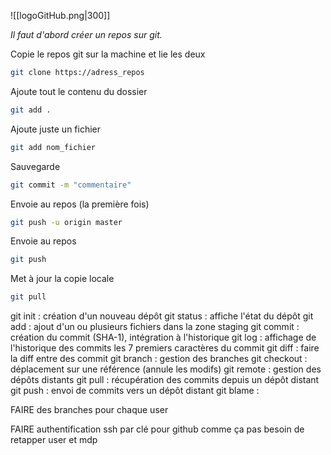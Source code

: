 ![[logoGitHub.png|300]]

*Il faut d'abord créer un repos sur git.*

Copie le repos git sur la machine et lie les deux
```bash
git clone https://adress_repos
```
Ajoute tout le contenu du dossier
```bash
git add .
```
Ajoute juste un fichier
```bash
git add nom_fichier
```
Sauvegarde
```bash
git commit -m "commentaire" 
```
Envoie au repos (la première fois)
```bash
git push -u origin master
```
Envoie au repos
```bash
git push
```
Met à jour la copie locale
```bash
git pull
```


git init : création d'un nouveau dépôt 
git status : affiche l'état du dépôt 
git add : ajout d'un ou plusieurs fichiers dans la zone staging 
git commit : création du commit (SHA-1), intégration à l'historique 
git log : affichage de l'historique des commits 
les 7 premiers caractères du commit
git diff : faire la diff entre des commit
git branch : gestion des branches 
git checkout : déplacement sur une référence (annule les modifs) 
git remote : gestion des dépôts distants 
git pull : récupération des commits depuis un dépôt distant 
git push : envoi de commits vers un dépôt distant
git blame : 


FAIRE des branches pour chaque user

FAIRE authentification ssh par clé pour github
comme ça pas besoin de retapper user et mdp